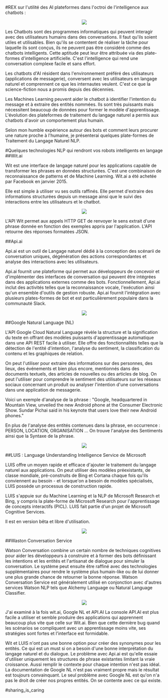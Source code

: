 #REX sur l'utilité des AI plateformes dans l'octroi de l'intelligence aux chatbots : 

<p align="center">
<img src="https://github.com/Raniazy/ai_plateforms_fir_chatbots_api_wit_googlenl_luis_watson/blob/master/img/no.png">
</p>

Les Chatbots sont des programmes informatiques qui peuvent interagir avec des utilisateurs humains dans des conversations. Il faut qu'ils soient utiles et utilisables. Bien qu'ils se contentent de réaliser la tâche pour laquelle ils sont conçus, ils ne peuvent pas être considéré comme des chatbots intelligents. 
Cette aptitude peut leur être attribuée via des plate-formes d'intelligence artificielle. C'est l'intelligence qui rend une conversation complexe facile et sans effort.

Les chatbots d'AI résident dans l'environnement préféré des utilisateurs (applications de messagerie), conversent avec les utilisateurs en langage naturel et comprennent ce que les internautes veulent. C'est ce que la science-fiction nous a promis depuis des décennies. 

Les Machines Learning peuvent aider le chatbot à identifier l'intention du message et à extraire des entités nommées. Ils sont très puissants mais nécessitent beaucoup de données pour former le modèle d'apprentissage. L'évolution des plateformes de traitement du langage naturel a permis aux chatbots d'avoir un comportement plus humain. 

Selon mon humble expérience autour des bots et comment leurs procurer une nature proche à l'humaine, je présenterai quelques plate-formes de Traitement du Langage Naturel NLP. 

#Quelques technologies NLP qui rendront vos robots intelligents en langage
##Wit.ai 

Wit est une interface de langage naturel pour les applications capable de transformer les phrases en données structurées. C'est une combinaison de reconnaissance de patterns et de Machine Learning. Wit.ai a été achetée par Facebook en janvier 2015. 

Elle est simple à utiliser vu ses outils raffinés. Elle permet d'extraire des informations structurées depuis un message ainsi que le suivi des interactions entre les utilisateurs et le chatbot. 
<p align="center">
<img src="https://github.com/Raniazy/ai_plateforms_fir_chatbots_api_wit_googlenl_luis_watson/blob/master/img/wit.png">
</p>
L'API Wit permet aux appels HTTP GET de renvoyer le sens extrait d'une phrase donnée en fonction des exemples appris par l'application. L'API retourne des réponses formatées JSON.

##Api.ai

Api.ai est un outil de Langage naturel dédié à la conception des scénarii de conversation uniques, dégénération des actions correspondantes et analyse des interactions avec les utilisateurs.

Api.ai fournit une plateforme qui permet aux développeurs de concevoir et d'implémenter des interfaces de conversation qui peuvent être intégrées dans des applications externes comme des bots. 
Fonctionnellement, Api.ai inclut des activités telles que la reconnaissance vocale, l'exécution ainsi qu'un ensemble d'outils de gestion robuste. 
Api.ai fournit l'intégration avec plusieurs plates-formes de bot et est particulièrement populaire dans la communauté Slack.
<p align="center">
<img src="https://github.com/Raniazy/ai_plateforms_fir_chatbots_api_wit_googlenl_luis_watson/blob/master/img/api.png">
</p>

##Google Natural Language (NL)

L'API Google Cloud Natural Language révèle la structure et la signification du texte en offrant des modèles puissants d'apprentissage automatique dans une API REST facile à utiliser. Elle offre des fonctionnalités telles que la détection de l'entité d'intention, l'analyse du sentiment, la classification du contenu et les graphiques de relation.

On peut l'utiliser pour extraire des informations sur des personnes, des lieux, des événements et bien plus encore, mentionnés dans des documents textuels, des articles de nouvelles ou des articles de blog. On peut l'utiliser pour comprendre le sentiment des utilisateurs sur les réseaux sociaux concernant un produit ou analyser l'intention d'une conversations dans une application de messagerie. 

Voici un exemple d'analyse de la phrase : "Google, headquartered in Mountain View, unveiled the new Android phone at the Consumer Electronic Show. Sundar Pichai said in his keynote that users love their new Android phones."

En plus de l'analyse des entités contenues dans la phrase, en occurrence : PERSON, LOCATION, ORGANISATION ... On trouve l'analyse des Sentiments ainsi que la Syntaxe de la phrase.  
<p align="center">
<img src="https://github.com/Raniazy/ai_plateforms_fir_chatbots_api_wit_googlenl_luis_watson/blob/master/img/ggle.png">
</p>
##LUIS : Language Understanding Intelligence Service de Microsoft 

LUIS offre un moyen rapide et efficace d'ajouter le traitement du langage naturel aux applications. On peut utiliser des modèles préexistants, de classe mondiale, pré-construits de Bing et Cortana chaque fois qu'ils conviennent au besoin - et lorsque'on a besoin de modèles spécialisés, LUIS possède un processus de construction rapide.

LUIS s'appuie sur du Machine Learning et la NLP de Microsoft Research et Bing, y compris la plate-forme de Microsoft Research pour l'apprentissage de concepts interactifs (PICL). LUIS fait partie d'un projet de Microsoft Cognitive Services.

Il est en version bêta et libre d'utilisation.
<p align="center">
<img src="https://github.com/Raniazy/ai_plateforms_fir_chatbots_api_wit_googlenl_luis_watson/blob/master/img/luis.png">
</p>
##Waston Conversation Service 

Watson Conversation combine un certain nombre de techniques cognitives pour aider les développeurs à construire et à former des bots définissant les intentions et les entités et l'artisanat de dialogue pour simuler la conversation. Le système peut ensuite être raffiné avec des technologies supplémentaires pour rendre le système plus humain-like ou de lui donner une plus grande chance de retourner la bonne réponse. Watson Conversation Service est généralement utilisé en conjonction avec d'autres services Watson NLP tels que Alchemy Language ou Natural Language Classifier.
<p align="center">
<img src="https://github.com/Raniazy/ai_plateforms_fir_chatbots_api_wit_googlenl_luis_watson/blob/master/img/watson.png">
</p>

J'ai examiné à la fois wit.ai, Google NL et API.AI La console API.AI est plus facile a utiliser et semble produire des applications qui apprennent beaucoup plus vite que celle sur Wit.ai. Bien que cette dernière bug quand les scénarios se compliquent avec un apprentissage moins vite, ses stratégies sont fortes et l'interface est formidable.

Wit et LUIS n'ont pas une bonne option pour créer des synonymes pour les entités. Ce qui est un must si on a besoin d'une bonne interprétation du langage naturel et du dialogue. 
Le problème avec Api.ai est qu'elle essaie d'utiliser uniquement les structures de phrase existantes limitant la vraie croissance. Aussi remplir le contexte pour chaque intention n'est pas idéal.
La documentation de Google NL n'est pas vraiment propre mais le résultat est toujours convainquant. Le seul problème avec Google NL est qu'on n'a pas le droit de créer nos propres entités. On se contente avec ce qui existe. 

#sharing_is_caring
